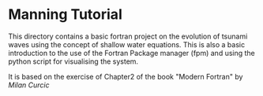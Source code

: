 # Manning Tutorial

This directory contains a basic fortran project on the evolution of
tsunami waves using the concept of shallow water equations. This is also
a basic introduction to the use of the Fortran Package manager (fpm) and
using the python script for visualising the system.

It is based on the exercise of Chapter2 of the book "Modern Fortran" by
*Milan Curcic*
